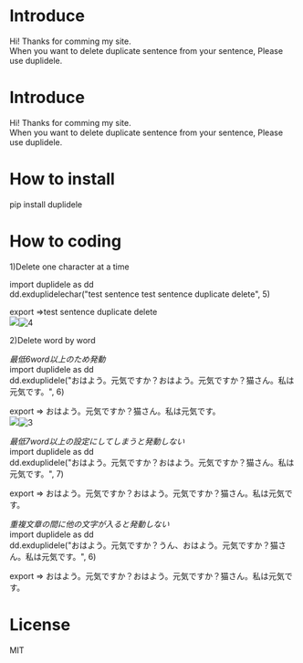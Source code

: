 # Introduce  
Hi! Thanks for comming my site.  
When you want to delete duplicate sentence from your sentence, Please use duplidele.  

# Introduce  
Hi! Thanks for comming my site.  
When you want to delete duplicate sentence from your sentence, Please use duplidele.  

# How to install  
pip install duplidele  

# How to coding  

1)Delete one character at a time  

import duplidele as dd  
dd.exduplidelechar("test sentence test sentence duplicate delete", 5)  

export ⇒test sentence duplicate delete  
<img src="attach:4.JPG">![4](https://user-images.githubusercontent.com/20910951/130357300-9a72e4af-0531-4148-b6b8-2f7e0da0f733.JPG)


2)Delete word by word  

*最低6word以上のため発動*  
import duplidele as dd  
dd.exduplidele("おはよう。元気ですか？おはよう。元気ですか？猫さん。私は元気です。", 6)  

export ⇒ おはよう。元気ですか？猫さん。私は元気です。  
<img src="attach:3.JPG">![3](https://user-images.githubusercontent.com/20910951/130357295-336be47c-8de5-4864-90a8-9180d8ecbc91.JPG)

*最低7word以上の設定にしてしまうと発動しない*  
import duplidele as dd  
dd.exduplidele("おはよう。元気ですか？おはよう。元気ですか？猫さん。私は元気です。", 7)  

export ⇒ おはよう。元気ですか？おはよう。元気ですか？猫さん。私は元気です。  

*重複文章の間に他の文字が入ると発動しない*  
import duplidele as dd  
dd.exduplidele("おはよう。元気ですか？うん、おはよう。元気ですか？猫さん。私は元気です。", 6)  

export ⇒ おはよう。元気ですか？おはよう。元気ですか？猫さん。私は元気です。  

# License  
MIT  




